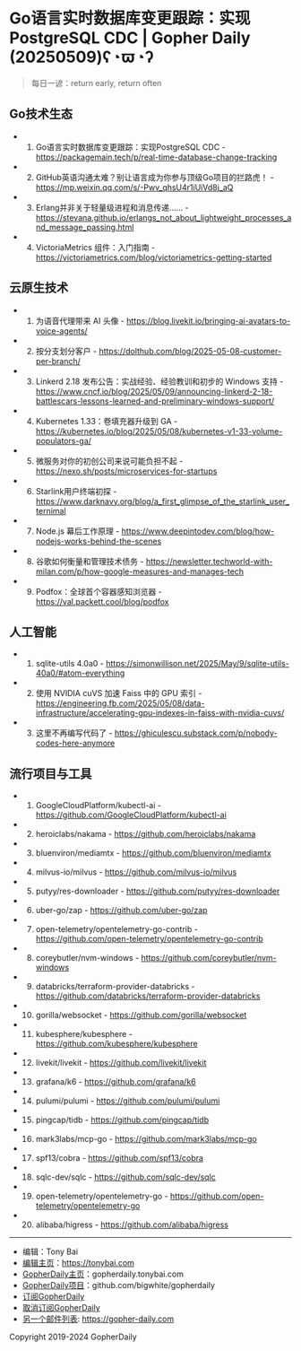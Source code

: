 # Go语言实时数据库变更跟踪：实现PostgreSQL CDC | Gopher Daily (20250509)ʕ◔ϖ◔ʔ

>每日一谚：return early, return often

## Go技术生态


- 1. Go语言实时数据库变更跟踪：实现PostgreSQL CDC - https://packagemain.tech/p/real-time-database-change-tracking

- 2. GitHub英语沟通太难？别让语言成为你参与顶级Go项目的拦路虎！ - https://mp.weixin.qq.com/s/-Pwv_qhsU4r1iUiVd8j_aQ

- 3. Erlang并非关于轻量级进程和消息传递…… - https://stevana.github.io/erlangs_not_about_lightweight_processes_and_message_passing.html

- 4. VictoriaMetrics 组件：入门指南 - https://victoriametrics.com/blog/victoriametrics-getting-started


## 云原生技术


- 1. 为语音代理带来 AI 头像 - https://blog.livekit.io/bringing-ai-avatars-to-voice-agents/

- 2. 按分支划分客户 - https://dolthub.com/blog/2025-05-08-customer-per-branch/

- 3. Linkerd 2.18 发布公告：实战经验、经验教训和初步的 Windows 支持 - https://www.cncf.io/blog/2025/05/09/announcing-linkerd-2-18-battlescars-lessons-learned-and-preliminary-windows-support/

- 4. Kubernetes 1.33：卷填充器升级到 GA - https://kubernetes.io/blog/2025/05/08/kubernetes-v1-33-volume-populators-ga/

- 5. 微服务对你的初创公司来说可能负担不起 - https://nexo.sh/posts/microservices-for-startups

- 6. Starlink用户终端初探 - https://www.darknavy.org/blog/a_first_glimpse_of_the_starlink_user_ternimal

- 7. Node.js 幕后工作原理 - https://www.deepintodev.com/blog/how-nodejs-works-behind-the-scenes

- 8. 谷歌如何衡量和管理技术债务 - https://newsletter.techworld-with-milan.com/p/how-google-measures-and-manages-tech

- 9. Podfox：全球首个容器感知浏览器 - https://val.packett.cool/blog/podfox


## 人工智能


- 1. sqlite-utils 4.0a0 - https://simonwillison.net/2025/May/9/sqlite-utils-40a0/#atom-everything

- 2. 使用 NVIDIA cuVS 加速 Faiss 中的 GPU 索引 - https://engineering.fb.com/2025/05/08/data-infrastructure/accelerating-gpu-indexes-in-faiss-with-nvidia-cuvs/

- 3. 这里不再编写代码了 - https://ghiculescu.substack.com/p/nobody-codes-here-anymore


## 流行项目与工具


- 1. GoogleCloudPlatform/kubectl-ai - https://github.com/GoogleCloudPlatform/kubectl-ai

- 2. heroiclabs/nakama - https://github.com/heroiclabs/nakama

- 3. bluenviron/mediamtx - https://github.com/bluenviron/mediamtx

- 4. milvus-io/milvus - https://github.com/milvus-io/milvus

- 5. putyy/res-downloader - https://github.com/putyy/res-downloader

- 6. uber-go/zap - https://github.com/uber-go/zap

- 7. open-telemetry/opentelemetry-go-contrib - https://github.com/open-telemetry/opentelemetry-go-contrib

- 8. coreybutler/nvm-windows - https://github.com/coreybutler/nvm-windows

- 9. databricks/terraform-provider-databricks - https://github.com/databricks/terraform-provider-databricks

- 10. gorilla/websocket - https://github.com/gorilla/websocket

- 11. kubesphere/kubesphere - https://github.com/kubesphere/kubesphere

- 12. livekit/livekit - https://github.com/livekit/livekit

- 13. grafana/k6 - https://github.com/grafana/k6

- 14. pulumi/pulumi - https://github.com/pulumi/pulumi

- 15. pingcap/tidb - https://github.com/pingcap/tidb

- 16. mark3labs/mcp-go - https://github.com/mark3labs/mcp-go

- 17. spf13/cobra - https://github.com/spf13/cobra

- 18. sqlc-dev/sqlc - https://github.com/sqlc-dev/sqlc

- 19. open-telemetry/opentelemetry-go - https://github.com/open-telemetry/opentelemetry-go

- 20. alibaba/higress - https://github.com/alibaba/higress


----

- 编辑：Tony Bai
- [编辑主页](https://tonybai.com)：https://tonybai.com
- [GopherDaily主页](https://gopherdaily.tonybai.com)：gopherdaily.tonybai.com
- [GopherDaily项目](https://github.com/bigwhite/gopherdaily)：github.com/bigwhite/gopherdaily
- [订阅GopherDaily](https://gopherdaily.tonybai.com/subscribe)
- [取消订阅GopherDaily](https://gopherdaily.tonybai.com/unsubscribe)
- [另一个邮件列表](https://gopher-daily.com): https://gopher-daily.com

Copyright 2019-2024 GopherDaily
